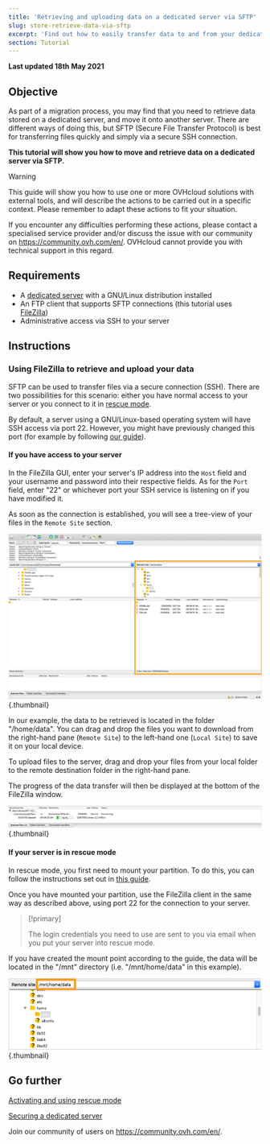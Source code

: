 ```yaml
---
title: 'Retrieving and uploading data on a dedicated server via SFTP'
slug: store-retrieve-data-via-sftp
excerpt: 'Find out how to easily transfer data to and from your dedicated server'
section: Tutorial
---
```


**Last updated 18th May 2021**

## Objective

As part of a migration process, you may find that you need to retrieve data stored on a dedicated server, and move it onto another server. There are different ways of doing this, but SFTP (Secure File Transfer Protocol) is best for transferring files quickly and simply via a secure SSH connection.

**This tutorial will show you how to move and retrieve data on a dedicated server via SFTP.**

> [!warning]
>This guide will show you how to use one or more OVHcloud solutions with external tools, and will describe the actions to be carried out in a specific context. Please remember to adapt these actions to fit your situation.
>
>If you encounter any difficulties performing these actions, please contact a specialised service provider and/or discuss the issue with our community on https://community.ovh.com/en/. OVHcloud cannot provide you with technical support in this regard.
>


## Requirements

- A [dedicated server](https://www.ovhcloud.com/en-sg/bare-metal/) with a GNU/Linux distribution installed
- An FTP client that supports SFTP connections (this tutorial uses [FileZilla](https://filezilla-project.org/))
- Administrative access via SSH to your server

## Instructions

### Using FileZilla to retrieve and upload your data

SFTP can be used to transfer files via a secure connection (SSH). There are two possibilities for this scenario: either you have normal access to your server or you connect to it in [rescue mode](../ovh-rescue/).

By default, a server using a GNU/Linux-based operating system will have SSH access via port 22. However, you might have previously changed this port (for example by following [our guide](../securing-a-dedicated-server/)).


#### **If you have access to your server**

In the FileZilla GUI, enter your server's IP address into the `Host` field and your username and password into their respective fields. As for the `Port` field, enter "22" or whichever port your SSH service is listening on if you have modified it.

As soon as the connection is established, you will see a tree-view of your files in the `Remote Site` section.

![remote site sftp](images/sftp_sd_01.png){.thumbnail}

In our example, the data to be retrieved is located in the folder "/home/data". You can drag and drop the files you want to download from the right-hand pane (`Remote Site`) to the left-hand one (`Local Site`) to save it on your local device.

To upload files to the server, drag and drop your files from your local folder to the remote destination folder in the right-hand pane.

The progress of the data transfer will then be displayed at the bottom of the FileZilla window.

![sftp transfer progress](images/sftp_sd_02.png){.thumbnail}

#### **If your server is in rescue mode**

In rescue mode, you first need to mount your partition. To do this, you can follow the instructions set out in [this guide](../ovh-rescue/).

Once you have mounted your partition, use the FileZilla client in the same way as described above, using port 22 for the connection to your server.

> [!primary]
>
> The login credentials you need to use are sent to you via email when you put your server into rescue mode.
>

If you have created the mount point according to the guide, the data will be located in the "/mnt" directory (i.e. "/mnt/home/data" in this example).

![remote site sftp rescue mode](images/sftp_sd_03.png){.thumbnail}


## Go further

[Activating and using rescue mode](../ovh-rescue/)

[Securing a dedicated server](../securing-a-dedicated-server/)

Join our community of users on <https://community.ovh.com/en/>.